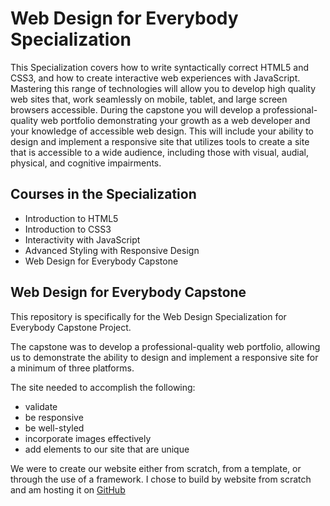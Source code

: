 # Web Design for Everybody Specialization
This Specialization covers how to write syntactically correct HTML5 and CSS3, and how to create interactive web experiences with JavaScript. Mastering this range of technologies will allow you to develop high quality web sites that, work seamlessly on mobile, tablet, and large screen browsers accessible. During the capstone you will develop a professional-quality web portfolio demonstrating your growth as a web developer and your knowledge of accessible web design. This will include your ability to design and implement a responsive site that utilizes tools to create a site that is accessible to a wide audience, including those with visual, audial, physical, and cognitive impairments.

## Courses in the Specialization
* Introduction to HTML5
* Introduction to CSS3
* Interactivity with JavaScript
* Advanced Styling with Responsive Design
* Web Design for Everybody Capstone

## Web Design for Everybody Capstone
This repository is specifically for the Web Design Specialization for Everybody Capstone Project. 

The capstone was to develop a professional-quality web portfolio, allowing us to demonstrate the ability to design and implement a responsive site for a minimum of three platforms.  

The site needed to accomplish the following:
* validate
* be responsive
* be well-styled
* incorporate images effectively
* add elements to our site that are unique

We were to create our website either from scratch, from a template, or through the use of a framework. I chose to build by website from scratch and am hosting it on [GitHub](https://shelby-hagstrom.github.io/)
